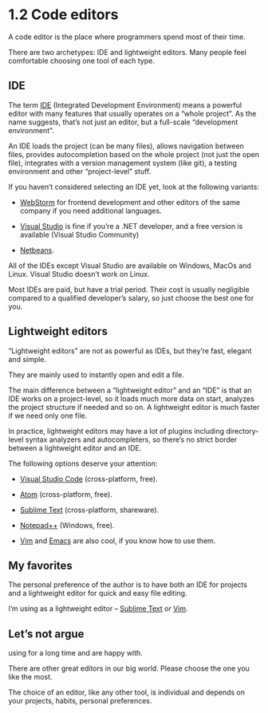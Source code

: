 # 1.2 Code editors

A code editor is the place where programmers spend most of their time.

There are two archetypes: IDE and lightweight editors. Many people feel comfortable choosing one tool of each type.

## IDE

The term [IDE](https://en.wikipedia.org/wiki/Integrated_development_environment "IDE") (Integrated Development Environment) means a powerful editor with many features that usually operates on a “whole project”. As the name suggests, that’s not just an editor, but a full-scale “development environment”.

An IDE loads the project (can be many files), allows navigation between files, provides autocompletion based on the whole project (not just the open file), integrates with a version management system (like git), a testing environment and other “project-level” stuff.

If you haven’t considered selecting an IDE yet, look at the following variants:

* [WebStorm](http://www.jetbrains.com/webstorm/ "WebStorm") for frontend development and other editors of the same company if you need additional languages.

* [Visual Studio](https://www.visualstudio.com/ "Visual Studio") is fine if you’re a .NET developer, and a free version is available (Visual Studio Community)

* [Netbeans](http://netbeans.org/ "Netbeans").

All of the IDEs except Visual Studio are available on Windows, MacOs and Linux. Visual Studio doesn’t work on Linux.

Most IDEs are paid, but have a trial period. Their cost is usually negligible compared to a qualified developer’s salary, so just choose the best one for you.

## Lightweight editors

“Lightweight editors” are not as powerful as IDEs, but they’re fast, elegant and simple.

They are mainly used to instantly open and edit a file.

The main difference between a “lightweight editor” and an “IDE” is that an IDE works on a project-level, so it loads much more data on start, analyzes the project structure if needed and so on. A lightweight editor is much faster if we need only one file.

In practice, lightweight editors may have a lot of plugins including directory-level syntax analyzers and autocompleters, so there’s no strict border between a lightweight editor and an IDE.

The following options deserve your attention:

* [Visual Studio Code](https://code.visualstudio.com/ "Visual Studio Code") (cross-platform, free).

* [Atom](https://atom.io/ "Atom") (cross-platform, free).

* [Sublime Text](http://www.sublimetext.com/ "Sublime Text") (cross-platform, shareware).

* [Notepad++](https://notepad-plus-plus.org/ "Notepad++") (Windows, free).

* [Vim](http://www.vim.org/ "Vim") and [Emacs](https://www.gnu.org/software/emacs/ "Emacs") are also cool, if you know how to use them.

## My favorites

The personal preference of the author is to have both an IDE for projects and a lightweight editor for quick and easy file editing.

I’m using as a lightweight editor – [Sublime Text](http://www.sublimetext.com/ "Sublime Text") or [Vim](http://www.vim.org/ "Vim").

## Let’s not argue

using for a long time and are happy with.

There are other great editors in our big world. Please choose the one you like the most.

The choice of an editor, like any other tool, is individual and depends on your projects, habits, personal preferences.
